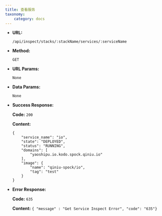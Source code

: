 ```yaml
---
title: 查看服务
taxonomy:
    category: docs
---
```


* **URL:**

    `/api/inspect/stacks/:stackName/services/:serviceName`

* **Method:**

    `GET`

* **URL Params:**

    `None`

* **Data Params:**

    `None`

* **Success Response:**

	**Code:** `200`

	**Content:**

	```
	{
		"service_name": "io",
		"state": "DEPLOYED",
		"status": "RUNNING",
		"domains": [
			"yaoshipu.io.kodo.spock.qiniu.io"
		],
		"image": {
			"name": "qiniu-spock/io",
			"tag": "test"
		}
	}
	```

* **Error Response:**

	**Code:** `635`
  	
  	**Content:** `{ "message" : "Get Service Inspect Error", "code": "635"}`